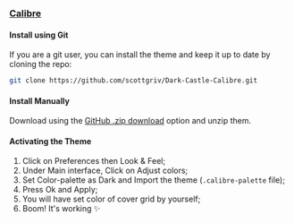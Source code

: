 ### [Calibre](https://calibre-ebook.com/)

#### Install using Git

If you are a git user, you can install the theme and keep it up to date by cloning the repo:

```bash
git clone https://github.com/scottgriv/Dark-Castle-Calibre.git
```

#### Install Manually

Download using the [GitHub .zip download](https://github.com/scottgriv/Dark-Castle-Calibre/archive/main.zip) option and unzip them.

#### Activating the Theme

1. Click on Preferences then Look & Feel;
2. Under Main interface, Click on Adjust colors;
3. Set Color-palette as Dark and Import the theme (`.calibre-palette` file);
4. Press Ok and Apply;
5. You will have set color of cover grid by yourself;
6. Boom! It's working ✨

